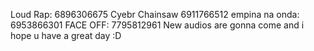 Loud Rap: 6896306675
Cyebr Chainsaw 6911766512
empina na onda: 6953866301
FACE OFF: 7795812961
New audios are gonna come and i hope u have a great day :D
